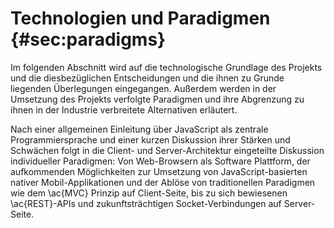 # Technologien und Paradigmen {#sec:paradigms}
Im folgenden Abschnitt wird auf die technologische Grundlage des Projekts und die diesbezüglichen Entscheidungen und die ihnen zu Grunde liegenden Überlegungen eingegangen. Außerdem werden in der Umsetzung des Projekts verfolgte Paradigmen und ihre Abgrenzung zu ihnen in der Industrie verbreitete Alternativen erläutert.

Nach einer allgemeinen Einleitung über JavaScript als zentrale Programmiersprache und einer kurzen Diskussion ihrer Stärken und Schwächen folgt in die Client- und Server-Architektur eingeteilte Diskussion individueller Paradigmen: Von Web-Browsern als Software Plattform, der aufkommenden Möglichkeiten zur Umsetzung von JavaScript-basierten nativer Mobil-Applikationen und der Ablöse von traditionellen Paradigmen wie dem \ac{MVC} Prinzip auf Client-Seite, bis zu sich bewiesenen \ac{REST}-APIs und zukunftsträchtigen Socket-Verbindungen auf Server-Seite.
